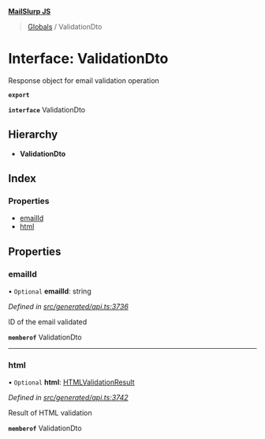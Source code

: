 **[MailSlurp JS](../README.md)**

> [Globals](../README.md) / ValidationDto

# Interface: ValidationDto

Response object for email validation operation

**`export`** 

**`interface`** ValidationDto

## Hierarchy

* **ValidationDto**

## Index

### Properties

* [emailId](validationdto.md#emailid)
* [html](validationdto.md#html)

## Properties

### emailId

• `Optional` **emailId**: string

*Defined in [src/generated/api.ts:3736](https://github.com/mailslurp/mailslurp-client/blob/359c034/src/generated/api.ts#L3736)*

ID of the email validated

**`memberof`** ValidationDto

___

### html

• `Optional` **html**: [HTMLValidationResult](htmlvalidationresult.md)

*Defined in [src/generated/api.ts:3742](https://github.com/mailslurp/mailslurp-client/blob/359c034/src/generated/api.ts#L3742)*

Result of HTML validation

**`memberof`** ValidationDto
